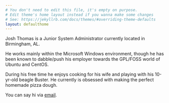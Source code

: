 ```yaml
---
# You don't need to edit this file, it's empty on purpose.
# Edit theme's home layout instead if you wanna make some changes
# See: https://jekyllrb.com/docs/themes/#overriding-theme-defaults
layout: defaulthome
---
```


Josh Thomas is a Junior System Administrator currently located in Birmingham, AL.

He works mainly within the Microsoft Windows environment, though he has been known to dabble/push his employer towards the GPL/FOSS world of Ubuntu and CentOS.

During his free time he enjoys cooking for his wife and playing with his 10-yr-old beagle Buster. He currently is obsessed with making the perfect homemade pizza dough.

You can say hi via [email](mailto:contact@joshuadavidthomas.com).